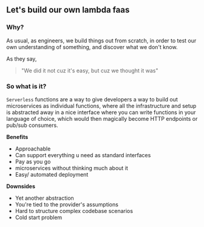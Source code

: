 ## Let's build our own lambda faas

### Why?

As usual, as engineers, we build things out from scratch, in order to test our own understanding of something, and discover what we don't know.

As they say,
> "We did it not cuz it's easy, but cuz we thought it was"

### So what is it?

`Serverless` functions are a way to give developers a way to build out microservices as individual functions, where all the infrastructure and setup is abstracted away in a nice interface where you can write functions in your language of choice, which would then magically become HTTP endpoints or pub/sub consumers. 

**Benefits**
- Approachable
- Can support everything u need as standard interfaces
- Pay as you go
- microservices without thinking much about it
- Easy/ automated deployment

**Downsides**
- Yet another abstraction
- You're tied to the provider's assumptions
- Hard to structure complex codebase scenarios
- Cold start problem



